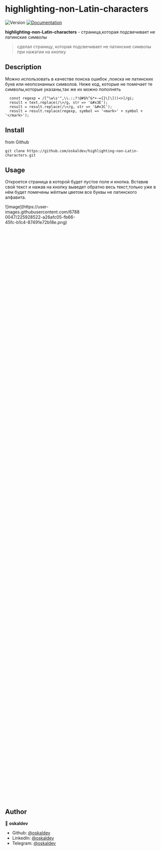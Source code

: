 # highlighting-non-Latin-characters
<p>
  <img alt="Version" src="https://img.shields.io/badge/version-1.0.0-blue.svg?cacheSeconds=2592000" />
  <a href="https://github.com/oskaldev/random-colors#readme" target="_blank">
    <img alt="Documentation" src="https://img.shields.io/badge/documentation-yes-brightgreen.svg" />
  </a>
</p>

**highlighting-non-Latin-characters** - страница,которая подсвечивает не латинские символы
> сделал страницу, которая подсвечивает не латинские символы при нажатии на кнопку

## Description
Можно использовать в качестве поиска ошибок ,поиска не латинских букв или неопознанных символов.
Ниже код, которые не помечает те символы,которые указаны,так же их можно пополнять
```st
  const regexp = /[^\w\s'",\\.:;?!@#$%^&*+-={}\[\]()<>]/gi;
  result = text.replace(/\>/g, str => '&#x3E');
  result = result.replace(/\</g, str => '&#x3C');
  result = result.replace(regexp, symbol => '<mark>' + symbol + '</mark>');
```

## Install
from Github
```Github
git clone https://github.com/oskaldev/highlighting-non-Latin-characters.git
```
## Usage
Откроется страница в которой будет пустое поле и кнопка.
Вставив свой текст и нажав на кнопку выведет обратно весь текст,только уже в нём будет помечены жёлтым цветом все буквы не латинского алфавита. 

<div style="width: 50%; height: 50%">
  ![image](https://user-images.githubusercontent.com/67880047/225928522-a26afc05-fb66-45fc-b1c4-87491e72b18e.png)
</div>

## Author

👤 **oskaldev**

* Github: [@oskaldev](https://github.com/oskaldev)
* LinkedIn: [@oskaldev](https://linkedin.com/in/oskaldev)
* Telegram: [@oskaldev](https://t.me/oskaldev)

